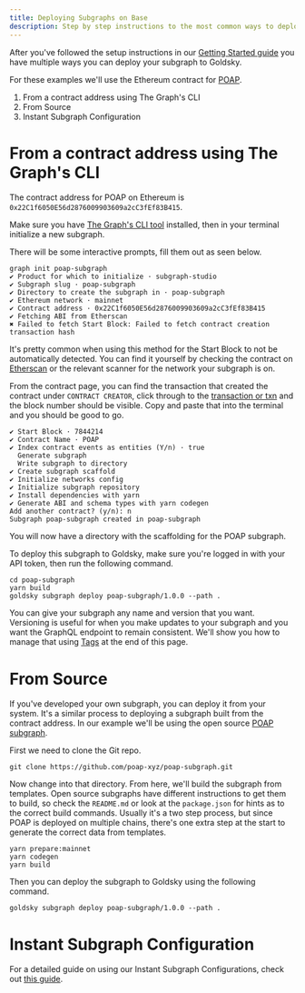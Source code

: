 ```yaml
---
title: Deploying Subgraphs on Base
description: Step by step instructions to the most common ways to deploy your subgraphs
---
```


After you've followed the setup instructions in our [Getting Started guide](/) you have multiple ways you can deploy your subgraph to Goldsky.

For these examples we'll use the Ethereum contract for [POAP](https://poap.xyz).

1. From a contract address using The Graph's CLI
1. From Source
1. Instant Subgraph Configuration

# From a contract address using The Graph's CLI

The contract address for POAP on Ethereum is `0x22C1f6050E56d2876009903609a2cC3fEf83B415`.

Make sure you have [The Graph's CLI tool](https://thegraph.com/docs/en/cookbook/quick-start/#2-install-the-graph-cli) installed, then in your terminal initialize a new subgraph.

There will be some interactive prompts, fill them out as seen below.

```shell
graph init poap-subgraph
✔ Product for which to initialize · subgraph-studio
✔ Subgraph slug · poap-subgraph
✔ Directory to create the subgraph in · poap-subgraph
✔ Ethereum network · mainnet
✔ Contract address · 0x22C1f6050E56d2876009903609a2cC3fEf83B415
✔ Fetching ABI from Etherscan
✖ Failed to fetch Start Block: Failed to fetch contract creation transaction hash
```

It's pretty common when using this method for the Start Block to not be automatically detected. You can find it yourself by checking the contract on [Etherscan](https://etherscan.io/address/0x22C1f6050E56d2876009903609a2cC3fEf83B415) or the relevant scanner for the network your subgraph is on.

From the contract page, you can find the transaction that created the contract under `CONTRACT CREATOR`, click through to the [transaction or txn](https://etherscan.io/tx/0xc1522208c1e109ddbdd449125373f4dfb44e2fb9d0feb04a5e6ed5b09875506d) and the block number should be visible. Copy and paste that into the terminal and you should be good to go.

```shell
✔ Start Block · 7844214
✔ Contract Name · POAP
✔ Index contract events as entities (Y/n) · true
  Generate subgraph
  Write subgraph to directory
✔ Create subgraph scaffold
✔ Initialize networks config
✔ Initialize subgraph repository
✔ Install dependencies with yarn
✔ Generate ABI and schema types with yarn codegen
Add another contract? (y/n): n
Subgraph poap-subgraph created in poap-subgraph
```

You will now have a directory with the scaffolding for the POAP subgraph.

To deploy this subgraph to Goldsky, make sure you're logged in with your API token, then run the following command.

```shell
cd poap-subgraph
yarn build
goldsky subgraph deploy poap-subgraph/1.0.0 --path .
```

You can give your subgraph any name and version that you want. Versioning is useful for when you make updates to your subgraph and you want the GraphQL endpoint to remain consistent. We'll show you how to manage that using [Tags](#tags) at the end of this page.

# From Source

If you've developed your own subgraph, you can deploy it from your system. It's a similar process to deploying a subgraph built from the contract address. In our example we'll be using the open source [POAP subgraph](https://github.com/poap-xyz/poap-subgraph).

First we need to clone the Git repo.

```shell
git clone https://github.com/poap-xyz/poap-subgraph.git
```

Now change into that directory. From here, we'll build the subgraph from templates. Open source subgraphs have different instructions to get them to build, so check the `README.md` or look at the `package.json` for hints as to the correct build commands. Usually it's a two step process, but since POAP is deployed on multiple chains, there's one extra step at the start to generate the correct data from templates.

```shell
yarn prepare:mainnet
yarn codegen
yarn build
```

Then you can deploy the subgraph to Goldsky using the following command.

```shell
goldsky subgraph deploy poap-subgraph/1.0.0 --path .
```

# Instant Subgraph Configuration

For a detailed guide on using our Instant Subgraph Configurations, check out [this guide](/indexing/instant-subgraphs).
